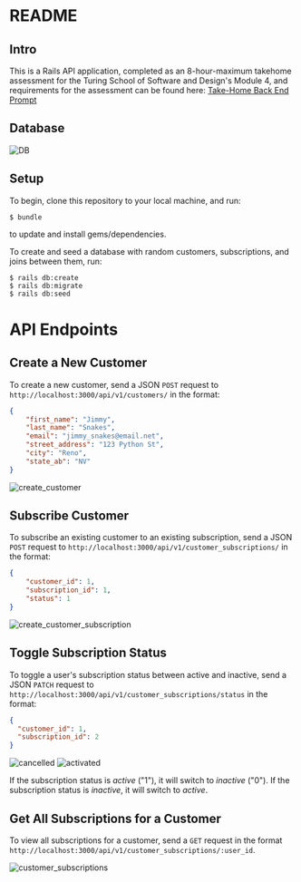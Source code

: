 # README

## Intro

This is a Rails API application, completed as an 8-hour-maximum takehome assessment for the Turing School of Software and Design's Module 4, and requirements for the assessment can be found here: [Take-Home Back End Prompt](https://mod4.turing.edu/projects/take_home/take_home_be)

## Database

![DB](https://user-images.githubusercontent.com/17027357/199605700-593c5f72-6a3b-4d3b-a1e3-0be83bcbfe5b.png)

## Setup

To begin, clone this repository to your local machine, and run:

`$ bundle`

to update and install gems/dependencies.

To create and seed a database with random customers, subscriptions, and joins between them, run:

```
$ rails db:create
$ rails db:migrate
$ rails db:seed
```


# API Endpoints

## Create a New Customer

To create a new customer, send a JSON `POST` request to `http://localhost:3000/api/v1/customers/` in the format:

```json
{
    "first_name": "Jimmy",
    "last_name": "Snakes",
    "email": "jimmy_snakes@email.net",
    "street_address": "123 Python St",
    "city": "Reno",
    "state_ab": "NV"
}
```

![create_customer](https://user-images.githubusercontent.com/17027357/199598896-92cb7749-43ca-4c81-9c04-b60e2616b89d.png)

## Subscribe Customer

To subscribe an existing customer to an existing subscription, send a JSON `POST` request to `http://localhost:3000/api/v1/customer_subscriptions/` in the format:

```json
{
    "customer_id": 1,
    "subscription_id": 1,
    "status": 1
}
```

![create_customer_subscription](https://user-images.githubusercontent.com/17027357/199598988-1e38b6ff-6904-40ac-847d-0dbde006a27d.png)

## Toggle Subscription Status

To toggle a user's subscription status between active and inactive, send a JSON `PATCH` request to `http://localhost:3000/api/v1/customer_subscriptions/status` in the format:

```json
{
  "customer_id": 1,
  "subscription_id": 2
}
```

![cancelled](https://user-images.githubusercontent.com/17027357/199599329-d44e0c39-2e3b-4b5c-967c-fcb817ee9c84.png)
![activated](https://user-images.githubusercontent.com/17027357/199599345-af57b2f1-7085-4b66-a3f4-996e5a951e24.png)

If the subscription status is *active* ("1"), it will switch to *inactive* ("0"). If the subscription status is *inactive*, it will switch to *active*.

## Get All Subscriptions for a Customer

To view all subscriptions for a customer, send a `GET` request in the format `http://localhost:3000/api/v1/customer_subscriptions/:user_id`.


![customer_subscriptions](https://user-images.githubusercontent.com/17027357/199599070-ad6fbd33-080a-4081-8583-f57f7967bce9.png)
